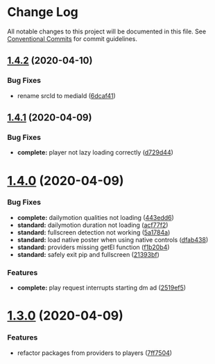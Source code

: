 # Change Log

All notable changes to this project will be documented in this file.
See [Conventional Commits](https://conventionalcommits.org) for commit guidelines.

## [1.4.2](https://github.com/vime-js/vime/tree/master/packages/vime-standard/compare/v1.4.1...v1.4.2) (2020-04-10)


### Bug Fixes

* rename srcId to mediaId ([6dcaf41](https://github.com/vime-js/vime/tree/master/packages/vime-standard/commit/6dcaf41d5ae64ca83f3859f19634a45a24ce84ce))





## [1.4.1](https://github.com/vime-js/vime/tree/master/packages/vime-standard/compare/v1.4.0...v1.4.1) (2020-04-09)


### Bug Fixes

* **complete:** player not lazy loading correctly ([d729d44](https://github.com/vime-js/vime/tree/master/packages/vime-standard/commit/d729d4457950070ed7913b4af475e9815089c019))





# [1.4.0](https://github.com/vime-js/vime/tree/master/packages/vime-standard/compare/v1.3.0...v1.4.0) (2020-04-09)


### Bug Fixes

* **complete:** dailymotion qualities not loading ([443edd6](https://github.com/vime-js/vime/tree/master/packages/vime-standard/commit/443edd6172440c53acec547e3aaec75e80469c04))
* **standard:** dailymotion duration not loading ([acf77f2](https://github.com/vime-js/vime/tree/master/packages/vime-standard/commit/acf77f21b2c4ac620719266e02a9b4acc8b4a154))
* **standard:** fullscreen detection not working ([5a1784a](https://github.com/vime-js/vime/tree/master/packages/vime-standard/commit/5a1784a89c533b3b374819b44f3c009109d13123))
* **standard:** load native poster when using native controls ([dfab438](https://github.com/vime-js/vime/tree/master/packages/vime-standard/commit/dfab43851a910838173ad49896a43da4b0e5b0c2))
* **standard:** providers missing getEl function ([f1b20b4](https://github.com/vime-js/vime/tree/master/packages/vime-standard/commit/f1b20b40cc0015aa3b4016ee9d13ec91bd53f2df))
* **standard:** safely exit pip and fullscreen ([21393bf](https://github.com/vime-js/vime/tree/master/packages/vime-standard/commit/21393bf710a1607ebe2d1d2d25f1e0f86ba5a765))


### Features

* **complete:** play request interrupts starting dm ad ([2519ef5](https://github.com/vime-js/vime/tree/master/packages/vime-standard/commit/2519ef5400b91ff2d3bc7935841eda0bf3508f91))





# [1.3.0](https://github.com/vime-js/vime/tree/master/packages/vime-standard/compare/v1.2.0...v1.3.0) (2020-04-09)


### Features

* refactor packages from providers to players ([7ff7504](https://github.com/vime-js/vime/tree/master/packages/vime-standard/commit/7ff75045788b267688f4cb7f970ce9bb3426036a))
